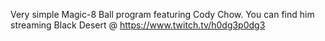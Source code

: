 Very simple Magic-8 Ball program featuring Cody Chow. 
You can find him streaming Black Desert @ https://www.twitch.tv/h0dg3p0dg3